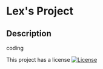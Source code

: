 
# Lex's Project

## Description
coding

This project has a license
[![License](https://img.shields.io/badge/License-Apache_2.0-blue.svg)](https://opensource.org/licenses/Apache-2.0)
    
  
